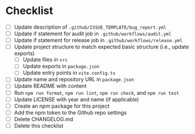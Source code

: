 # Checklist

- [ ] Update description of `.github/ISSUE_TEMPLATE/bug_report.yml`
- [ ] Update if statement for audit job in `.github/workflows/audit.yml`
- [ ] Update if statement for release job in `.github/workflows/release.yml`
- [ ] Update project structure to match expected basic structure (i.e., update exports)
  - [ ] Update files in `src`
  - [ ] Update exports in `package.json`
  - [ ] Update entry points in `vite.config.ts`
- [ ] Update name and repository URL in `package.json`
- [ ] Update README with content
- [ ] Run `npm run format`, `npm run lint`, `npm run check`, and `npm run test`
- [ ] Update LICENSE with year and name (if applicable)
- [ ] Create an npm package for this project
- [ ] Add the npm token to the Github repo settings
- [ ] Delete CHANGELOG.md
- [ ] Delete this checklist
